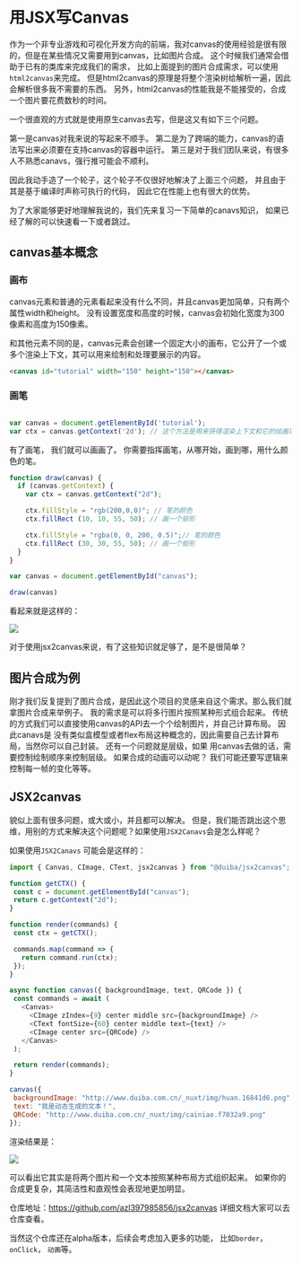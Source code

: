 # 用JSX写Canvas

作为一个非专业游戏和可视化开发方向的前端，我对canvas的使用经验是很有限的，但是在某些情况又需要用到canvas，比如图片合成。 这个时候我们通常会借助于已有的类库来完成我们的需求， 比如上面提到的图片合成需求，可以使用`html2canvas`来完成。
但是html2canvas的原理是将整个渲染树给解析一遍，因此会解析很多我不需要的东西。 另外，html2canvas的性能我是不能接受的，合成一个图片要花费数秒的时间。


一个很直观的方式就是使用原生canvas去写，但是这又有如下三个问题。

第一是canvas对我来说的写起来不顺手。
第二是为了跨端的能力，canvas的语法写出来必须要在支持canvas的容器中运行。
第三是对于我们团队来说，有很多人不熟悉canavs，强行推可能会不顺利。

因此我动手造了一个轮子，这个轮子不仅很好地解决了上面三个问题， 并且由于其是基于编译时声称可执行的代码， 因此它在性能上也有很大的优势。

为了大家能够更好地理解我说的，我们先来复习一下简单的canavs知识， 如果已经了解的可以快速看一下或者跳过。

## canvas基本概念

### 画布

canvas元素和普通的元素看起来没有什么不同，并且canvas更加简单，只有两个属性width和height。
没有设置宽度和高度的时候，canvas会初始化宽度为300像素和高度为150像素。

和其他元素不同的是，canvas元素会创建一个固定大小的画布，它公开了一个或多个渲染上下文，其可以用来绘制和处理要展示的内容。

```html
<canvas id="tutorial" width="150" height="150"></canvas>
```


### 画笔

```js

var canvas = document.getElementById('tutorial');
var ctx = canvas.getContext('2d'); // 这个方法是用来获得渲染上下文和它的绘画功能

```



有了画笔， 我们就可以画画了。  你需要指挥画笔，从哪开始，画到哪，用什么颜色的笔。

```js
function draw(canvas) {
  if (canvas.getContext) {
    var ctx = canvas.getContext("2d");

    ctx.fillStyle = "rgb(200,0,0)"; // 笔的颜色
    ctx.fillRect (10, 10, 55, 50); // 画一个矩形

    ctx.fillStyle = "rgba(0, 0, 200, 0.5)";// 笔的颜色
    ctx.fillRect (30, 30, 55, 50); // 画一个矩形
  }
}

var canvas = document.getElementById("canvas");

draw(canvas)

```

看起来就是这样的：

![]([https://mdn.mozillademos.org/files/228/canvas_ex1.png)

 对于使用jsx2canvas来说，有了这些知识就足够了，是不是很简单？
 

## 图片合成为例
 刚才我们反复提到了图片合成，是因此这个项目的灵感来自这个需求。那么我们就拿图片合成来举例子。
 我的需求是可以将多行图片按照某种形式组合起来。
 传统的方式我们可以直接使用canvas的API去一个个绘制图片，并自己计算布局。 因此canavs是
 没有类似盒模型或者flex布局这种概念的，因此需要自己去计算布局，当然你可以自己封装。 还有一个问题就是层级，如果
 用canvas去做的话，需要控制绘制顺序来控制层级。 如果合成的动画可以动呢？ 我们可能还要写逻辑来控制每一帧的变化等等。
## JSX2canvas

貌似上面有很多问题，或大或小，并且都可以解决。 但是，我们能否跳出这个思维，用别的方式来解决这个问题呢？如果使用`JSX2Canavs`会是怎么样呢？
 
 
如果使用`JSX2Canavs` 可能会是这样的：

 ```js
 import { Canvas, CImage, CText, jsx2canvas } from "@duiba/jsx2canvas";

function getCTX() {
  const c = document.getElementById("canvas");
  return c.getContext("2d");
}

function render(commands) {
  const ctx = getCTX();

  commands.map(command => {
    return command.run(ctx);
  });
}

async function canvas({ backgroundImage, text, QRCode }) {
  const commands = await (
    <Canvas>
      <CImage zIndex={9} center middle src={backgroundImage} />
      <CText fontSize={60} center middle text={text} />
      <CImage center src={QRCode} />
    </Canvas>
  );

  return render(commands);
}

canvas({
  backgroundImage: "http://www.duiba.com.cn/_nuxt/img/huan.16841d6.png",
  text: "我是动态生成的文本！",
  QRCode: "http://www.duiba.com.cn/_nuxt/img/cainiao.f7032a9.png"
});
 
 ```

渲染结果是：

![](https://github.com/azl397985856/jsx2canvas/raw/master/screenshots/sample.png)



可以看出它其实是将两个图片和一个文本按照某种布局方式组织起来。
如果你的合成更复杂，其简洁性和直观性会表现地更加明显。

仓库地址：https://github.com/azl397985856/jsx2canvas  详细文档大家可以去仓库查看。

当然这个仓库还在alpha版本，后续会考虑加入更多的功能， 比如`border`， `onClick`， `动画`等。

